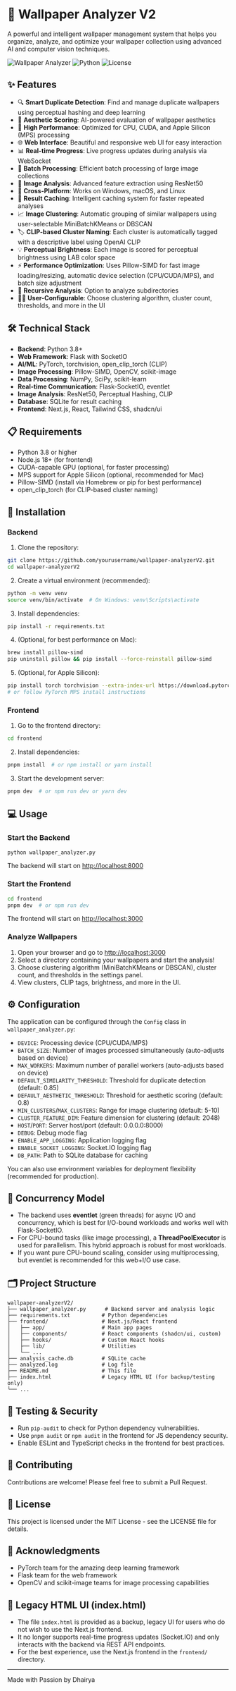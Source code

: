 # 🎨 Wallpaper Analyzer V2

A powerful and intelligent wallpaper management system that helps you organize, analyze, and optimize your wallpaper collection using advanced AI and computer vision techniques.

![Wallpaper Analyzer](https://img.shields.io/badge/Wallpaper-Analyzer-blue)
![Python](https://img.shields.io/badge/Python-3%2E8%2B-green)
![License](https://img.shields.io/badge/License-MIT-yellow)

## ✨ Features

- 🔍 **Smart Duplicate Detection**: Find and manage duplicate wallpapers using perceptual hashing and deep learning
- 🎯 **Aesthetic Scoring**: AI-powered evaluation of wallpaper aesthetics
- 🚀 **High Performance**: Optimized for CPU, CUDA, and Apple Silicon (MPS) processing
- 🌐 **Web Interface**: Beautiful and responsive web UI for easy interaction
- 📊 **Real-time Progress**: Live progress updates during analysis via WebSocket
- 🔄 **Batch Processing**: Efficient batch processing of large image collections
- 🎨 **Image Analysis**: Advanced feature extraction using ResNet50
- 📱 **Cross-Platform**: Works on Windows, macOS, and Linux
- 💾 **Result Caching**: Intelligent caching system for faster repeated analyses
- 📈 **Image Clustering**: Automatic grouping of similar wallpapers using user-selectable MiniBatchKMeans or DBSCAN
- 🏷️ **CLIP-based Cluster Naming**: Each cluster is automatically tagged with a descriptive label using OpenAI CLIP
- 💡 **Perceptual Brightness**: Each image is scored for perceptual brightness using LAB color space
- ⚡ **Performance Optimization**: Uses Pillow-SIMD for fast image loading/resizing, automatic device selection (CPU/CUDA/MPS), and batch size adjustment
- 🔄 **Recursive Analysis**: Option to analyze subdirectories
- 🧑‍💻 **User-Configurable**: Choose clustering algorithm, cluster count, thresholds, and more in the UI

## 🛠️ Technical Stack

- **Backend**: Python 3.8+
- **Web Framework**: Flask with SocketIO
- **AI/ML**: PyTorch, torchvision, open_clip_torch (CLIP)
- **Image Processing**: Pillow-SIMD, OpenCV, scikit-image
- **Data Processing**: NumPy, SciPy, scikit-learn
- **Real-time Communication**: Flask-SocketIO, eventlet
- **Image Analysis**: ResNet50, Perceptual Hashing, CLIP
- **Database**: SQLite for result caching
- **Frontend**: Next.js, React, Tailwind CSS, shadcn/ui

## 📋 Requirements

- Python 3.8 or higher
- Node.js 18+ (for frontend)
- CUDA-capable GPU (optional, for faster processing)
- MPS support for Apple Silicon (optional, recommended for Mac)
- Pillow-SIMD (install via Homebrew or pip for best performance)
- open_clip_torch (for CLIP-based cluster naming)

## 🚀 Installation

### Backend

1. Clone the repository:

```bash
git clone https://github.com/yourusername/wallpaper-analyzerV2.git
cd wallpaper-analyzerV2
```

2. Create a virtual environment (recommended):

```bash
python -m venv venv
source venv/bin/activate  # On Windows: venv\Scripts\activate
```

3. Install dependencies:

```bash
pip install -r requirements.txt
```

4. (Optional, for best performance on Mac):

```bash
brew install pillow-simd
pip uninstall pillow && pip install --force-reinstall pillow-simd
```

5. (Optional, for Apple Silicon):

```bash
pip install torch torchvision --extra-index-url https://download.pytorch.org/whl/cpu
# or follow PyTorch MPS install instructions
```

### Frontend

1. Go to the frontend directory:

```bash
cd frontend
```

2. Install dependencies:

```bash
pnpm install  # or npm install or yarn install
```

3. Start the development server:

```bash
pnpm dev  # or npm run dev or yarn dev
```

## 💻 Usage

### Start the Backend

```bash
python wallpaper_analyzer.py
```

The backend will start on [http://localhost:8000](http://localhost:8000)

### Start the Frontend

```bash
cd frontend
pnpm dev  # or npm run dev
```

The frontend will start on [http://localhost:3000](http://localhost:3000)

### Analyze Wallpapers

1. Open your browser and go to [http://localhost:3000](http://localhost:3000)
2. Select a directory containing your wallpapers and start the analysis!
3. Choose clustering algorithm (MiniBatchKMeans or DBSCAN), cluster count, and thresholds in the settings panel.
4. View clusters, CLIP tags, brightness, and more in the UI.

## ⚙️ Configuration

The application can be configured through the `Config` class in `wallpaper_analyzer.py`:

- `DEVICE`: Processing device (CPU/CUDA/MPS)
- `BATCH_SIZE`: Number of images processed simultaneously (auto-adjusts based on device)
- `MAX_WORKERS`: Maximum number of parallel workers (auto-adjusts based on device)
- `DEFAULT_SIMILARITY_THRESHOLD`: Threshold for duplicate detection (default: 0.85)
- `DEFAULT_AESTHETIC_THRESHOLD`: Threshold for aesthetic scoring (default: 0.8)
- `MIN_CLUSTERS`/`MAX_CLUSTERS`: Range for image clustering (default: 5-10)
- `CLUSTER_FEATURE_DIM`: Feature dimension for clustering (default: 2048)
- `HOST`/`PORT`: Server host/port (default: 0.0.0.0:8000)
- `DEBUG`: Debug mode flag
- `ENABLE_APP_LOGGING`: Application logging flag
- `ENABLE_SOCKET_LOGGING`: Socket.IO logging flag
- `DB_PATH`: Path to SQLite database for caching

You can also use environment variables for deployment flexibility (recommended for production).

## 🧵 Concurrency Model

- The backend uses **eventlet** (green threads) for async I/O and concurrency, which is best for I/O-bound workloads and works well with Flask-SocketIO.
- For CPU-bound tasks (like image processing), a **ThreadPoolExecutor** is used for parallelism. This hybrid approach is robust for most workloads.
- If you want pure CPU-bound scaling, consider using multiprocessing, but eventlet is recommended for this web+I/O use case.

## 🗂️ Project Structure

```
wallpaper-analyzerV2/
├── wallpaper_analyzer.py      # Backend server and analysis logic
├── requirements.txt          # Python dependencies
├── frontend/                 # Next.js/React frontend
│   ├── app/                  # Main app pages
│   ├── components/           # React components (shadcn/ui, custom)
│   ├── hooks/                # Custom React hooks
│   ├── lib/                  # Utilities
│   └── ...
├── analysis_cache.db         # SQLite cache
├── analyzed.log              # Log file
├── README.md                 # This file
├── index.html                # Legacy HTML UI (for backup/testing only)
└── ...
```

## 🧪 Testing & Security

- Run `pip-audit` to check for Python dependency vulnerabilities.
- Use `pnpm audit` or `npm audit` in the frontend for JS dependency security.
- Enable ESLint and TypeScript checks in the frontend for best practices.

## 🤝 Contributing

Contributions are welcome! Please feel free to submit a Pull Request.

## 📄 License

This project is licensed under the MIT License - see the LICENSE file for details.

## 🙏 Acknowledgments

- PyTorch team for the amazing deep learning framework
- Flask team for the web framework
- OpenCV and scikit-image teams for image processing capabilities

## 📝 Legacy HTML UI (index.html)

- The file `index.html` is provided as a backup, legacy UI for users who do not wish to use the Next.js frontend.
- It no longer supports real-time progress updates (Socket.IO) and only interacts with the backend via REST API endpoints.
- For the best experience, use the Next.js frontend in the `frontend/` directory.

---

Made with Passion by Dhairya
